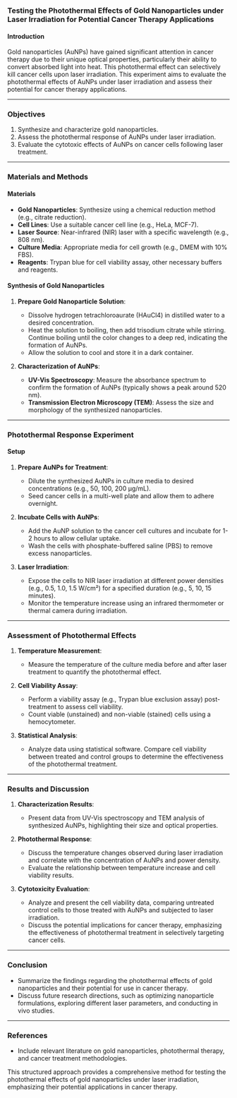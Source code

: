 ### Testing the Photothermal Effects of Gold Nanoparticles under Laser Irradiation for Potential Cancer Therapy Applications

#### Introduction
Gold nanoparticles (AuNPs) have gained significant attention in cancer therapy due to their unique optical properties, particularly their ability to convert absorbed light into heat. This photothermal effect can selectively kill cancer cells upon laser irradiation. This experiment aims to evaluate the photothermal effects of AuNPs under laser irradiation and assess their potential for cancer therapy applications.

---

### Objectives
1. Synthesize and characterize gold nanoparticles.
2. Assess the photothermal response of AuNPs under laser irradiation.
3. Evaluate the cytotoxic effects of AuNPs on cancer cells following laser treatment.

---

### Materials and Methods

#### Materials
- **Gold Nanoparticles**: Synthesize using a chemical reduction method (e.g., citrate reduction).
- **Cell Lines**: Use a suitable cancer cell line (e.g., HeLa, MCF-7).
- **Laser Source**: Near-infrared (NIR) laser with a specific wavelength (e.g., 808 nm).
- **Culture Media**: Appropriate media for cell growth (e.g., DMEM with 10% FBS).
- **Reagents**: Trypan blue for cell viability assay, other necessary buffers and reagents.

#### Synthesis of Gold Nanoparticles
1. **Prepare Gold Nanoparticle Solution**:
   - Dissolve hydrogen tetrachloroaurate (HAuCl4) in distilled water to a desired concentration.
   - Heat the solution to boiling, then add trisodium citrate while stirring. Continue boiling until the color changes to a deep red, indicating the formation of AuNPs.
   - Allow the solution to cool and store it in a dark container.

2. **Characterization of AuNPs**:
   - **UV-Vis Spectroscopy**: Measure the absorbance spectrum to confirm the formation of AuNPs (typically shows a peak around 520 nm).
   - **Transmission Electron Microscopy (TEM)**: Assess the size and morphology of the synthesized nanoparticles.

---

### Photothermal Response Experiment

#### Setup
1. **Prepare AuNPs for Treatment**:
   - Dilute the synthesized AuNPs in culture media to desired concentrations (e.g., 50, 100, 200 µg/mL).
   - Seed cancer cells in a multi-well plate and allow them to adhere overnight.

2. **Incubate Cells with AuNPs**:
   - Add the AuNP solution to the cancer cell cultures and incubate for 1-2 hours to allow cellular uptake.
   - Wash the cells with phosphate-buffered saline (PBS) to remove excess nanoparticles.

3. **Laser Irradiation**:
   - Expose the cells to NIR laser irradiation at different power densities (e.g., 0.5, 1.0, 1.5 W/cm²) for a specified duration (e.g., 5, 10, 15 minutes).
   - Monitor the temperature increase using an infrared thermometer or thermal camera during irradiation.

---

### Assessment of Photothermal Effects

1. **Temperature Measurement**:
   - Measure the temperature of the culture media before and after laser treatment to quantify the photothermal effect.

2. **Cell Viability Assay**:
   - Perform a viability assay (e.g., Trypan blue exclusion assay) post-treatment to assess cell viability.
   - Count viable (unstained) and non-viable (stained) cells using a hemocytometer.

3. **Statistical Analysis**:
   - Analyze data using statistical software. Compare cell viability between treated and control groups to determine the effectiveness of the photothermal treatment.

---

### Results and Discussion

1. **Characterization Results**:
   - Present data from UV-Vis spectroscopy and TEM analysis of synthesized AuNPs, highlighting their size and optical properties.

2. **Photothermal Response**:
   - Discuss the temperature changes observed during laser irradiation and correlate with the concentration of AuNPs and power density.
   - Evaluate the relationship between temperature increase and cell viability results.

3. **Cytotoxicity Evaluation**:
   - Analyze and present the cell viability data, comparing untreated control cells to those treated with AuNPs and subjected to laser irradiation.
   - Discuss the potential implications for cancer therapy, emphasizing the effectiveness of photothermal treatment in selectively targeting cancer cells.

---

### Conclusion
- Summarize the findings regarding the photothermal effects of gold nanoparticles and their potential for use in cancer therapy.
- Discuss future research directions, such as optimizing nanoparticle formulations, exploring different laser parameters, and conducting in vivo studies.

---

### References
- Include relevant literature on gold nanoparticles, photothermal therapy, and cancer treatment methodologies.

This structured approach provides a comprehensive method for testing the photothermal effects of gold nanoparticles under laser irradiation, emphasizing their potential applications in cancer therapy.